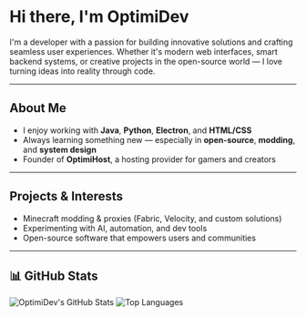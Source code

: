 # Hi there, I'm OptimiDev

I'm a developer with a passion for building innovative solutions and crafting seamless user experiences. Whether it's modern web interfaces, smart backend systems, or creative projects in the open-source world — I love turning ideas into reality through code.

---

##  About Me
-  I enjoy working with **Java**, **Python**, **Electron**, and **HTML/CSS**
-  Always learning something new — especially in **open-source**, **modding**, and **system design**
-  Founder of **OptimiHost**, a hosting provider for gamers and creators

---

##  Projects & Interests
-  Minecraft modding & proxies (Fabric, Velocity, and custom solutions)
-  Experimenting with AI, automation, and dev tools
-  Open-source software that empowers users and communities

---

## 📊 GitHub Stats

![OptimiDev's GitHub Stats](https://github-readme-stats.vercel.app/api?username=OptimiDev&show_icons=true&theme=github_dark&border_radius=12)
![Top Languages](https://github-readme-stats.vercel.app/api/top-langs/?username=OptimiDev&layout=compact&theme=github_dark&border_radius=12)

